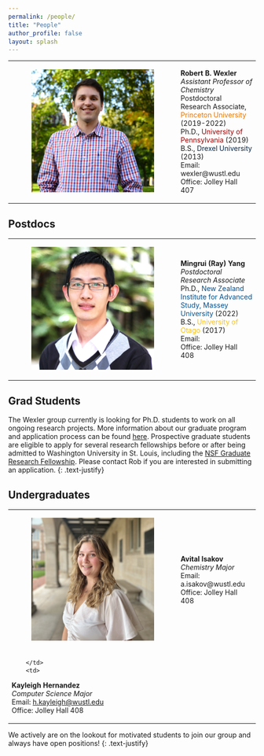 ```yaml
---
permalink: /people/
title: "People"
author_profile: false
layout: splash
---
```

<table>
    <tr>
        <td>
            <figure style="width: 250px" class="align-left">
                <a href="/assets/images/bio-photo.png">
                <img src="/assets/images/bio-photo.png" alt=""></a>
            </figure>
        </td>
        <td>
            <p>
<b>Robert B. Wexler</b><br />
<i>Assistant Professor of Chemistry</i><br />
Postdoctoral Research Associate, <span style="color: #e77500;">Princeton University</span> (2019-2022)<br />
Ph.D., <span style="color: #990000;">University of Pennsylvania</span> (2019)<br />
B.S., <span style="color: #07294D;">Drexel University</span> (2013)<br />
Email: wexler@wustl.edu<br />
Office: Jolley Hall 407
            </p>
        </td>
    </tr>
</table>

## Postdocs

<table>
    <tr>
        <td>
            <figure style="width: 250px" class="align-left">
                <a href="/assets/images/ray-photo.png">
                <img src="/assets/images/ray-photo.png" alt=""></a>
            </figure>
        </td>
        <td>
            <p>
<b>Mingrui (Ray) Yang</b><br />
<i>Postdoctoral Research Associate</i><br />
Ph.D., <span style="color: #00508F;">New Zealand Institute for Advanced Study, Massey University</span> (2022)<br />
B.S., <span style="color: #f9c013;">University of Otago</span> (2017)<br />
Email:<br />
Office: Jolley Hall 408
            </p>
        </td>
    </tr>
</table>

## Grad Students

The Wexler group currently is looking for Ph.D. students to work on all ongoing 
research projects. More information about our graduate program and application 
process can be found [here](https://chemistry.wustl.edu/graduate). Prospective 
graduate students are eligible to apply for several research fellowships before 
or after being admitted to Washington University in St. Louis, including the 
[NSF Graduate Research Fellowship](https://www.nsfgrfp.org/). Please contact Rob 
if you are interested in submitting an application.
{: .text-justify}

## Undergraduates

<table>
    <tr>
        <td>
            <figure style="width: 250px" class="align-left">
                <a href="/assets/images/avital-photo.png">
                <img src="/assets/images/avital-photo.png" alt=""></a>
            </figure>
        </td>
        <td>
            <p>
<b>Avital Isakov</b><br />
<i>Chemistry Major</i><br />
Email: a.isakov@wustl.edu<br />
Office: Jolley Hall 408
            </p>
        </td>
    </tr>
    <tr>
        <td>
            
        </td>
        <td>
<b>Kayleigh Hernandez</b><br />
<i>Computer Science Major</i><br />
Email: h.kayleigh@wustl.edu<br />
Office: Jolley Hall 408
        </td>
    </tr>
</table>

We actively are on the lookout for motivated students to join our group and 
always have open positions!
{: .text-justify}